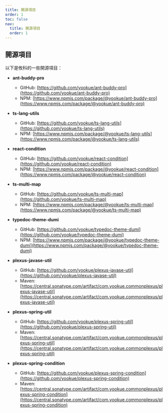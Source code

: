 ```yaml
---
title: 開源項目
order: 1
toc: false
nav:
  title: 開源項目
  order: 1
---
```


## 開源項目

以下是攸科的一些開源項目：

  - **ant-buddy-pro**
    - GitHub: [https://github.com/yookue/ant-buddy-pro](https://github.com/yookue/ant-buddy-pro)
    - NPM: [https://www.npmjs.com/package/@yookue/ant-buddy-pro](https://www.npmjs.com/package/@yookue/ant-buddy-pro)

  - **ts-lang-utils**
    - GitHub: [https://github.com/yookue/ts-lang-utils](https://github.com/yookue/ts-lang-utils)
    - NPM: [https://www.npmjs.com/package/@yookue/ts-lang-utils](https://www.npmjs.com/package/@yookue/ts-lang-utils)

  - **react-condition**
    - GitHub: [https://github.com/yookue/react-condition](https://github.com/yookue/react-condition)
    - NPM: [https://www.npmjs.com/package/@yookue/react-condition](https://www.npmjs.com/package/@yookue/react-condition)

  - **ts-multi-map**
    - GitHub: [https://github.com/yookue/ts-multi-map](https://github.com/yookue/ts-multi-map)
    - NPM: [https://www.npmjs.com/package/@yookue/ts-multi-map](https://www.npmjs.com/package/@yookue/ts-multi-map)

  - **typedoc-theme-dumi**
    - GitHub: [https://github.com/yookue/typedoc-theme-dumi](https://github.com/yookue/typedoc-theme-dumi)
    - NPM: [https://www.npmjs.com/package/@yookue/typedoc-theme-dumi](https://www.npmjs.com/package/@yookue/typedoc-theme-dumi)

  - **plexus-javase-util**
    - GitHub: [https://github.com/yookue/plexus-javase-util](https://github.com/yookue/plexus-javase-util)
    - Maven: [https://central.sonatype.com/artifact/com.yookue.commonplexus/plexus-javase-util](https://central.sonatype.com/artifact/com.yookue.commonplexus/plexus-javase-util)

  - **plexus-spring-util**
    - GitHub: [https://github.com/yookue/plexus-spring-util](https://github.com/yookue/plexus-spring-util)
    - Maven: [https://central.sonatype.com/artifact/com.yookue.commonplexus/plexus-spring-util](https://central.sonatype.com/artifact/com.yookue.commonplexus/plexus-spring-util)

  - **plexus-spring-condition**
    - GitHub: [https://github.com/yookue/plexus-spring-condition](https://github.com/yookue/plexus-spring-condition)
    - Maven: [https://central.sonatype.com/artifact/com.yookue.commonplexus/plexus-spring-condition](https://central.sonatype.com/artifact/com.yookue.commonplexus/plexus-spring-condition)
